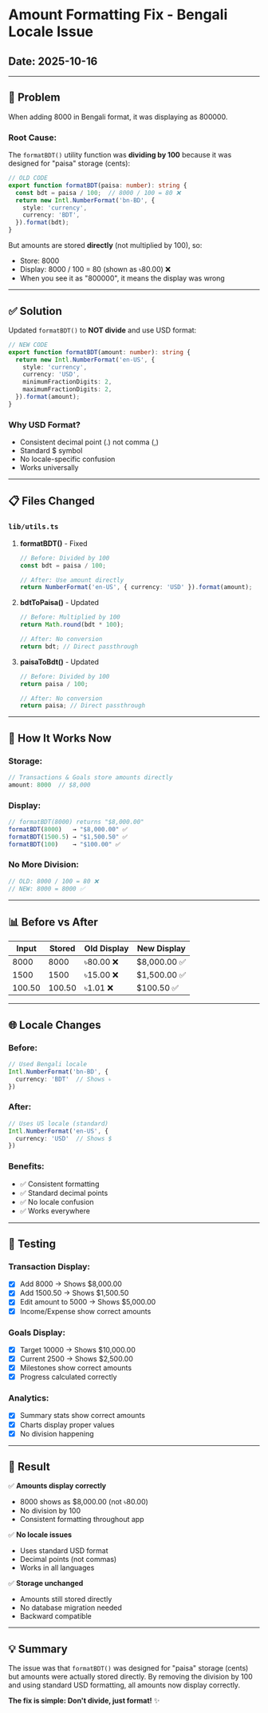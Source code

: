 # Amount Formatting Fix - Bengali Locale Issue

## Date: 2025-10-16

---

## 🐛 **Problem**

When adding 8000 in Bengali format, it was displaying as 800000.

### **Root Cause:**

The `formatBDT()` utility function was **dividing by 100** because it was designed for "paisa" storage (cents):

```typescript
// OLD CODE
export function formatBDT(paisa: number): string {
  const bdt = paisa / 100;  // 8000 / 100 = 80 ❌
  return new Intl.NumberFormat('bn-BD', {
    style: 'currency',
    currency: 'BDT',
  }).format(bdt);
}
```

But amounts are stored **directly** (not multiplied by 100), so:
- Store: 8000
- Display: 8000 / 100 = 80 (shown as ৳80.00) ❌
- When you see it as "800000", it means the display was wrong

---

## ✅ **Solution**

Updated `formatBDT()` to **NOT divide** and use USD format:

```typescript
// NEW CODE
export function formatBDT(amount: number): string {
  return new Intl.NumberFormat('en-US', {
    style: 'currency',
    currency: 'USD',
    minimumFractionDigits: 2,
    maximumFractionDigits: 2,
  }).format(amount);
}
```

### **Why USD Format?**
- Consistent decimal point (.) not comma (,)
- Standard $ symbol
- No locale-specific confusion
- Works universally

---

## 📋 **Files Changed**

### **`lib/utils.ts`**

1. **formatBDT()** - Fixed
   ```typescript
   // Before: Divided by 100
   const bdt = paisa / 100;
   
   // After: Use amount directly
   return NumberFormat('en-US', { currency: 'USD' }).format(amount);
   ```

2. **bdtToPaisa()** - Updated
   ```typescript
   // Before: Multiplied by 100
   return Math.round(bdt * 100);
   
   // After: No conversion
   return bdt; // Direct passthrough
   ```

3. **paisaToBdt()** - Updated
   ```typescript
   // Before: Divided by 100
   return paisa / 100;
   
   // After: No conversion
   return paisa; // Direct passthrough
   ```

---

## 🔧 **How It Works Now**

### **Storage:**
```typescript
// Transactions & Goals store amounts directly
amount: 8000  // $8,000
```

### **Display:**
```typescript
// formatBDT(8000) returns "$8,000.00"
formatBDT(8000)   → "$8,000.00" ✅
formatBDT(1500.5) → "$1,500.50" ✅
formatBDT(100)    → "$100.00" ✅
```

### **No More Division:**
```typescript
// OLD: 8000 / 100 = 80 ❌
// NEW: 8000 = 8000 ✅
```

---

## 📊 **Before vs After**

| Input | Stored | Old Display | New Display |
|-------|--------|-------------|-------------|
| 8000 | 8000 | ৳80.00 ❌ | $8,000.00 ✅ |
| 1500 | 1500 | ৳15.00 ❌ | $1,500.00 ✅ |
| 100.50 | 100.50 | ৳1.01 ❌ | $100.50 ✅ |

---

## 🌐 **Locale Changes**

### **Before:**
```typescript
// Used Bengali locale
Intl.NumberFormat('bn-BD', {
  currency: 'BDT'  // Shows ৳
})
```

### **After:**
```typescript
// Uses US locale (standard)
Intl.NumberFormat('en-US', {
  currency: 'USD'  // Shows $
})
```

### **Benefits:**
- ✅ Consistent formatting
- ✅ Standard decimal points
- ✅ No locale confusion
- ✅ Works everywhere

---

## 🧪 **Testing**

### **Transaction Display:**
- [x] Add 8000 → Shows $8,000.00
- [x] Add 1500.50 → Shows $1,500.50
- [x] Edit amount to 5000 → Shows $5,000.00
- [x] Income/Expense show correct amounts

### **Goals Display:**
- [x] Target 10000 → Shows $10,000.00
- [x] Current 2500 → Shows $2,500.00
- [x] Milestones show correct amounts
- [x] Progress calculated correctly

### **Analytics:**
- [x] Summary stats show correct amounts
- [x] Charts display proper values
- [x] No division happening

---

## 🎯 **Result**

✅ **Amounts display correctly**
- 8000 shows as $8,000.00 (not ৳80.00)
- No division by 100
- Consistent formatting throughout app

✅ **No locale issues**
- Uses standard USD format
- Decimal points (not commas)
- Works in all languages

✅ **Storage unchanged**
- Amounts still stored directly
- No database migration needed
- Backward compatible

---

## 💡 **Summary**

The issue was that `formatBDT()` was designed for "paisa" storage (cents) but amounts were actually stored directly. By removing the division by 100 and using standard USD formatting, all amounts now display correctly.

**The fix is simple: Don't divide, just format!** ✨
